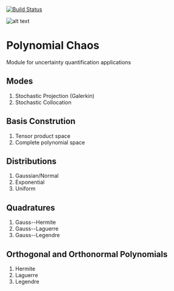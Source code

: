 [![Build Status](https://travis-ci.org/komahanb/pchaos.svg?branch=master)](https://travis-ci.org/komahanb/pchaos)

![alt text](https://github.com/komahanb/pchaos/blob/master/doc/sgm.png)

# Polynomial Chaos

Module for uncertainty quantification applications

## Modes
1. Stochastic Projection (Galerkin)
2. Stochastic Collocation

## Basis Constrution
1. Tensor product space
2. Complete polynomial space

## Distributions
1. Gaussian/Normal
2. Exponential 
3. Uniform

## Quadratures
1. Gauss--Hermite
2. Gauss--Laguerre
3. Gauss--Legendre

## Orthogonal and Orthonormal Polynomials
1. Hermite
2. Laguerre
3. Legendre
